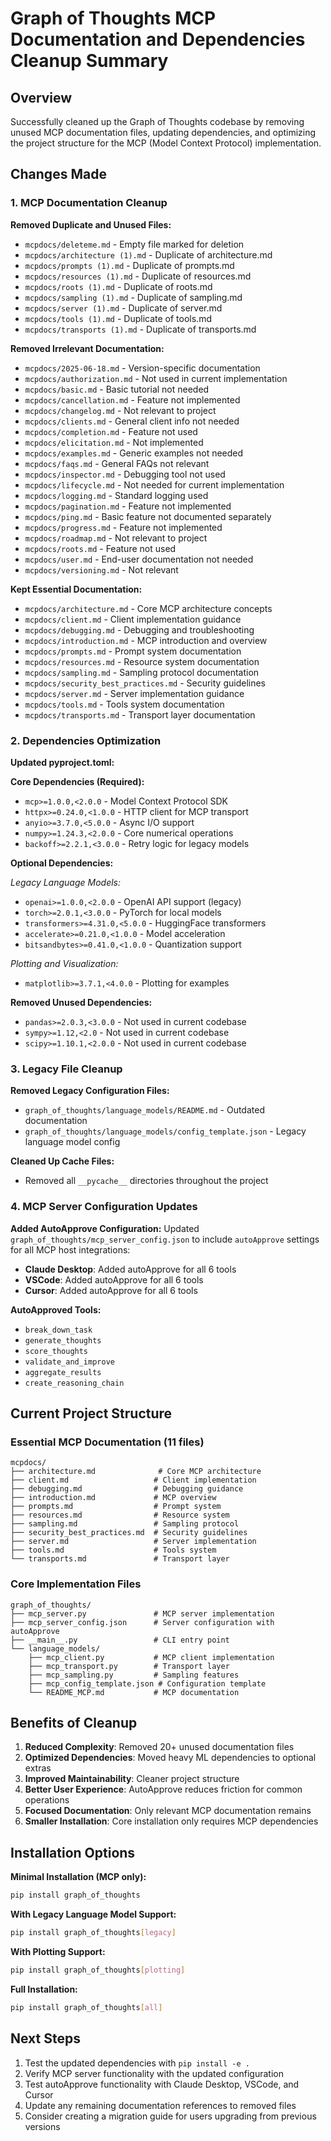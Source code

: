 # Graph of Thoughts MCP Documentation and Dependencies Cleanup Summary

## Overview

Successfully cleaned up the Graph of Thoughts codebase by removing unused MCP documentation files, updating dependencies, and optimizing the project structure for the MCP (Model Context Protocol) implementation.

## Changes Made

### 1. MCP Documentation Cleanup

**Removed Duplicate and Unused Files:**
- `mcpdocs/deleteme.md` - Empty file marked for deletion
- `mcpdocs/architecture (1).md` - Duplicate of architecture.md
- `mcpdocs/prompts (1).md` - Duplicate of prompts.md
- `mcpdocs/resources (1).md` - Duplicate of resources.md
- `mcpdocs/roots (1).md` - Duplicate of roots.md
- `mcpdocs/sampling (1).md` - Duplicate of sampling.md
- `mcpdocs/server (1).md` - Duplicate of server.md
- `mcpdocs/tools (1).md` - Duplicate of tools.md
- `mcpdocs/transports (1).md` - Duplicate of transports.md

**Removed Irrelevant Documentation:**
- `mcpdocs/2025-06-18.md` - Version-specific documentation
- `mcpdocs/authorization.md` - Not used in current implementation
- `mcpdocs/basic.md` - Basic tutorial not needed
- `mcpdocs/cancellation.md` - Feature not implemented
- `mcpdocs/changelog.md` - Not relevant to project
- `mcpdocs/clients.md` - General client info not needed
- `mcpdocs/completion.md` - Feature not used
- `mcpdocs/elicitation.md` - Not implemented
- `mcpdocs/examples.md` - Generic examples not needed
- `mcpdocs/faqs.md` - General FAQs not relevant
- `mcpdocs/inspector.md` - Debugging tool not used
- `mcpdocs/lifecycle.md` - Not needed for current implementation
- `mcpdocs/logging.md` - Standard logging used
- `mcpdocs/pagination.md` - Feature not implemented
- `mcpdocs/ping.md` - Basic feature not documented separately
- `mcpdocs/progress.md` - Feature not implemented
- `mcpdocs/roadmap.md` - Not relevant to project
- `mcpdocs/roots.md` - Feature not used
- `mcpdocs/user.md` - End-user documentation not needed
- `mcpdocs/versioning.md` - Not relevant

**Kept Essential Documentation:**
- `mcpdocs/architecture.md` - Core MCP architecture concepts
- `mcpdocs/client.md` - Client implementation guidance
- `mcpdocs/debugging.md` - Debugging and troubleshooting
- `mcpdocs/introduction.md` - MCP introduction and overview
- `mcpdocs/prompts.md` - Prompt system documentation
- `mcpdocs/resources.md` - Resource system documentation
- `mcpdocs/sampling.md` - Sampling protocol documentation
- `mcpdocs/security_best_practices.md` - Security guidelines
- `mcpdocs/server.md` - Server implementation guidance
- `mcpdocs/tools.md` - Tools system documentation
- `mcpdocs/transports.md` - Transport layer documentation

### 2. Dependencies Optimization

**Updated pyproject.toml:**

**Core Dependencies (Required):**
- `mcp>=1.0.0,<2.0.0` - Model Context Protocol SDK
- `httpx>=0.24.0,<1.0.0` - HTTP client for MCP transport
- `anyio>=3.7.0,<5.0.0` - Async I/O support
- `numpy>=1.24.3,<2.0.0` - Core numerical operations
- `backoff>=2.2.1,<3.0.0` - Retry logic for legacy models

**Optional Dependencies:**

*Legacy Language Models:*
- `openai>=1.0.0,<2.0.0` - OpenAI API support (legacy)
- `torch>=2.0.1,<3.0.0` - PyTorch for local models
- `transformers>=4.31.0,<5.0.0` - HuggingFace transformers
- `accelerate>=0.21.0,<1.0.0` - Model acceleration
- `bitsandbytes>=0.41.0,<1.0.0` - Quantization support

*Plotting and Visualization:*
- `matplotlib>=3.7.1,<4.0.0` - Plotting for examples

**Removed Unused Dependencies:**
- `pandas>=2.0.3,<3.0.0` - Not used in current codebase
- `sympy>=1.12,<2.0` - Not used in current codebase
- `scipy>=1.10.1,<2.0.0` - Not used in current codebase

### 3. Legacy File Cleanup

**Removed Legacy Configuration Files:**
- `graph_of_thoughts/language_models/README.md` - Outdated documentation
- `graph_of_thoughts/language_models/config_template.json` - Legacy language model config

**Cleaned Up Cache Files:**
- Removed all `__pycache__` directories throughout the project

### 4. MCP Server Configuration Updates

**Added AutoApprove Configuration:**
Updated `graph_of_thoughts/mcp_server_config.json` to include `autoApprove` settings for all MCP host integrations:

- **Claude Desktop**: Added autoApprove for all 6 tools
- **VSCode**: Added autoApprove for all 6 tools  
- **Cursor**: Added autoApprove for all 6 tools

**AutoApproved Tools:**
- `break_down_task`
- `generate_thoughts`
- `score_thoughts`
- `validate_and_improve`
- `aggregate_results`
- `create_reasoning_chain`

## Current Project Structure

### Essential MCP Documentation (11 files)
```
mcpdocs/
├── architecture.md              # Core MCP architecture
├── client.md                   # Client implementation
├── debugging.md                # Debugging guidance
├── introduction.md             # MCP overview
├── prompts.md                  # Prompt system
├── resources.md                # Resource system
├── sampling.md                 # Sampling protocol
├── security_best_practices.md  # Security guidelines
├── server.md                   # Server implementation
├── tools.md                    # Tools system
└── transports.md               # Transport layer
```

### Core Implementation Files
```
graph_of_thoughts/
├── mcp_server.py               # MCP server implementation
├── mcp_server_config.json      # Server configuration with autoApprove
├── __main__.py                 # CLI entry point
└── language_models/
    ├── mcp_client.py           # MCP client implementation
    ├── mcp_transport.py        # Transport layer
    ├── mcp_sampling.py         # Sampling features
    ├── mcp_config_template.json # Configuration template
    └── README_MCP.md           # MCP documentation
```

## Benefits of Cleanup

1. **Reduced Complexity**: Removed 20+ unused documentation files
2. **Optimized Dependencies**: Moved heavy ML dependencies to optional extras
3. **Improved Maintainability**: Cleaner project structure
4. **Better User Experience**: AutoApprove reduces friction for common operations
5. **Focused Documentation**: Only relevant MCP documentation remains
6. **Smaller Installation**: Core installation only requires MCP dependencies

## Installation Options

**Minimal Installation (MCP only):**
```bash
pip install graph_of_thoughts
```

**With Legacy Language Model Support:**
```bash
pip install graph_of_thoughts[legacy]
```

**With Plotting Support:**
```bash
pip install graph_of_thoughts[plotting]
```

**Full Installation:**
```bash
pip install graph_of_thoughts[all]
```

## Next Steps

1. Test the updated dependencies with `pip install -e .`
2. Verify MCP server functionality with the updated configuration
3. Test autoApprove functionality with Claude Desktop, VSCode, and Cursor
4. Update any remaining documentation references to removed files
5. Consider creating a migration guide for users upgrading from previous versions
